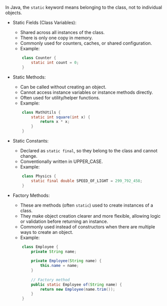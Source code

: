 In Java, the `static` keyword means belonging to the class, not to individual objects.

- Static Fields (Class Variables):
    - Shared across all instances of the class.
    - There is only one copy in memory.
    - Commonly used for counters, caches, or shared configuration.
    - Example:
	```java
		class Counter {
			static int count = 0;
		}
	```

- Static Methods:
    - Can be called without creating an object.
    - Cannot access instance variables or instance methods directly.
    - Often used for utility/helper functions.
    - Example:
    ```java
	    class MathUtils {
		    static int square(int x) {
			    return x * x;
			}
		}
    ```

- Static Constants:
    - Declared as `static final`, so they belong to the class and cannot change.
    - Conventionally written in UPPER_CASE.
    - Example:
	```java
		class Physics {
			static final double SPEED_OF_LIGHT = 299_792_458;
		}
	```

- Factory Methods:
	- These are methods (often `static`) used to create instances of a class.
	- They make object creation clearer and more flexible, allowing logic or validation before returning an instance.
	- Commonly used instead of constructors when there are multiple ways to create an object.
	- Example:
	```java
		class Employee {
		    private String name;
		
		    private Employee(String name) {
		        this.name = name;
		    }
		
		    // Factory method
		    public static Employee of(String name) {
		        return new Employee(name.trim());
		    }
		}
	```
